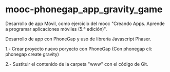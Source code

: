 # mooc-phonegap_app_gravity_game

Desarrollo de app Móvil, como ejercicio del mooc "Creando Apps. Aprende a programar aplicaciones móviles (5.ª edición)".

Desarrollo de app con PhoneGap y uso de librería Javascript Phaser.

1.- Crear proyecto nuevo poryecto con PhoneGap (Con phonegap cli: phonegap create gravity)

2.- Sustituir el contenido de la carpeta "www" con el código de Git.
